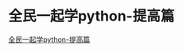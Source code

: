 # 全民一起学python-提高篇
[全民一起学python-提高篇](https://github.com/IammyselfBOOKS/All-the-people-learn-python-improve)
